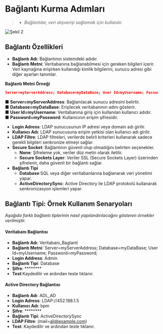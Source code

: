 # Bağlantı Kurma Adımları

> - _Bağlantılar,   veri alışverişi  sağlamak için kullanılır._ 


![Şekil 2](/TimyaBPM-Documents/baglantii1.png) 

##  Bağlantı Özellikleri

- **Bağlantı Adı**: Bağlantının sistemdeki adıdır.
- **Bağlantı Metni**:  Veritabanına bağlanabilmesi için gereken bilgileri içerir. Veri kaynağına erişirken kullandığı kimlik bilgilerini, sunucu adresi gibi diğer ayarları tanımlar.

**Bağlantı Metni Örneği**



```json
Server=myServerAddress; Database=myDataBase; User Id=myUsername; Password=myPassword;

```
  ■ **Server=myServerAddress**: Bağlanılacak sunucu adresini belirtir.  
■ **Database=myDataBase**: Erişilecek veritabanının adını gösterir.  
■ **User Id=myUsername**: Veritabanına giriş için kullanılan kullanıcı adıdır.  
■ **Password=myPassword**: Kullanıcının erişim şifresidir.


- **Login Adress**: LDAP sunucusunun IP adresi veya domain adı girilir.
- **Kullanıcı Adı**: LDAP sunucusuna erişim yetkisi olan kullanıcı adı girilir.
- **LDAP Filtre**:   LDAP filtreleri, verilerde belirli kriterleri kullanarak sadece gerekli bilgileri senkronize etmeyi sağlar.
 - **Secure Socket**: Bağlantının güvenli olup olmadığını belirten seçenekler.
   - **None**: Şifreleme yok, veriler düz metin olarak iletilir.
    - **Secure Sockets Layer**: Veriler SSL (Secure Sockets Layer) üzerinden şifrelenir, daha güvenli bir bağlantı sağlar.
- **Bağlantı Tipi**
  - **Database**:SQL veya diğer veritabanlarına bağlanarak veri yönetimi yapar.
  - **ActiveDirectorySync**: Active Directory ile LDAP protokolü kullanarak senkronizasyon işlemleri yapar.
   

## Bağlantı Tipi: Örnek Kullanım Senaryoları

_Aşağıda farklı bağlantı tiplerinin nasıl yapılandırılacağını gösteren örnekler verilmiştir._


####  Veritabanı Bağlantısı
- **Bağlantı Adı**: Veritabanı_Baglanti
- **Bağlantı Metni**:`Server=myServerAddress; Database=myDataBase; User Id=myUsername; Password=myPassword;
- **Login Address**: Admin
- **Bağlantı Tipi**: Database
- **Şifre**: ********
- **Test**:Kaydedilir ve ardından teste tıklanır.

####  Active Directory Bağlantısı
- **Bağlantı Adı**: ADL_AD
- **Login Adress**: LDAP://452.188.1.5
- **Kullanıcı Adı**: bpm
- **Şifre**: ********
- **Bağlantı Tipi**: ActiveDirectorySync
- **LDAP Filtre**: (mail=ali@example.com)
- **Test**: Kaydedilir ve ardından teste tıklanır.


